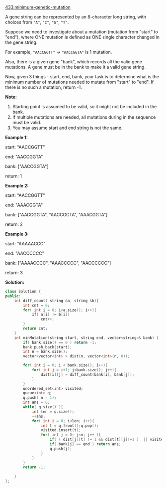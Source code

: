 [433.minimum-genetic-mutation](https://leetcode.com/problems/minimum-genetic-mutation/)  

A gene string can be represented by an 8-character long string, with choices from `"A"`, `"C"`, `"G"`, `"T"`.

Suppose we need to investigate about a mutation (mutation from "start" to "end"), where ONE mutation is defined as ONE single character changed in the gene string.

For example, `"AACCGGTT"` -> `"AACCGGTA"` is 1 mutation.

Also, there is a given gene "bank", which records all the valid gene mutations. A gene must be in the bank to make it a valid gene string.

Now, given 3 things - start, end, bank, your task is to determine what is the minimum number of mutations needed to mutate from "start" to "end". If there is no such a mutation, return -1.

**Note:**

1.  Starting point is assumed to be valid, so it might not be included in the bank.
2.  If multiple mutations are needed, all mutations during in the sequence must be valid.
3.  You may assume start and end string is not the same.

**Example 1:**

  
start: "AACCGGTT"
  
end:   "AACCGGTA"
  
bank: \["AACCGGTA"\]
  

  
return: 1
  

**Example 2:**

  
start: "AACCGGTT"
  
end:   "AAACGGTA"
  
bank: \["AACCGGTA", "AACCGCTA", "AAACGGTA"\]
  

  
return: 2
  

**Example 3:**

  
start: "AAAAACCC"
  
end:   "AACCCCCC"
  
bank: \["AAAACCCC", "AAACCCCC", "AACCCCCC"\]
  

  
return: 3  



**Solution:**  

```cpp
class Solution {
public:
    int diff_count( string &a, string &b){
        int cnt = 0;
        for( int i = 0; i<a.size(); i++){
            if( a[i] != b[i])
                cnt++;
        }
        return cnt;
    }
    int minMutation(string start, string end, vector<string>& bank) {
        if( bank.size() == 0 ) return -1;
        bank.push_back(start);
        int n = bank.size();
        vector<vector<int> > dist(n, vector<int>(n, 0));

        for( int i = 0; i < bank.size(); i++){
            for( int j = i+1; j<bank.size(); j++){
                dist[i][j] = diff_count(bank[i], bank[j]);
            }
        }
        unordered_set<int> visited;
        queue<int> q;
        q.push( n - 1);
        int ans = 0;
        while( q.size() ){
            int len = q.size();
            ++ans;
            for( int i = 0; i<len; i++){
                int t = q.front();q.pop();
                visited.insert(t);
                for( int j = 0; j<n; j++ ){
                    if( ( dist[j][t] != 1 && dist[t][j]!=1 )  || visited.count(j) != 0 ) continue;
                    if( bank[j] == end ) return ans;
                    q.push(j);
                }
            }
        }
        return -1;
        
    }
};
```
      